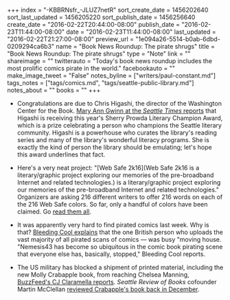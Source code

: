 +++
index = "-KBBRNsfr_-JLUZ7netR"
sort_create_date = 1456202640
sort_last_updated = 1456205220
sort_publish_date = 1456256640
create_date = "2016-02-22T20:44:00-08:00"
publish_date = "2016-02-23T11:44:00-08:00"
date = "2016-02-23T11:44:00-08:00"
last_updated = "2016-02-22T21:27:00-08:00"
preview_url = "1e094a26-5514-b0ab-6dbd-0209294ca6b3"
name = "Book News Roundup: The pirate shrugs"
title = "Book News Roundup: The pirate shrugs"
type = "Note"
link = ""
shareimage = ""
twitterauto = "Today's book news roundup includes the most prolific comics pirate in the world."
facebookauto = ""
make_image_tweet = "False"
notes_byline = ["writers/paul-constant.md"]
tags_notes = ["tags/comics.md", "tags/seattle-public-library.md"]
notes_about = ""
books = ""
+++
* Congratulations are due to Chris Higashi, the director of the Washington Center for the Book. [Mary Ann Gwinn at the *Seattle Times* reports](http://www.seattletimes.com/entertainment/books/we-are-all-completely-beside-ourselves-is-new-seattle-reads-book/) that Higashi is receiving this year's Sherry Prowda Literary Champion Award, which is a prize celebrating a person who champions the Seattle literary community. Higashi is a powerhouse who curates the library's reading series and many of the library's wonderful literacy programs. She is exactly the kind of person the library should be emulating; let's hope this award underlines that fact.

* Here's a very neat project: "[Web Safe 2k16](Web Safe 2k16 is a literary/graphic project exploring our memories of the pre-broadband Internet and related technologies.) is a literary/graphic project exploring our memories of the pre-broadband Internet and related technologies." Organizers are asking 216 different writers to offer 216 words on each of the 216 Web Safe colors. So far, only a handful of colors have been claimed. Go [read them all](http://websafe2k16.com/).

* It was apparently very hard to find pirated comics last week. Why is that? [Bleeding Cool explains](http://www.bleedingcool.com/2016/02/22/why-comic-piracy-suffered-a-temporary-setback-last-week/) that the one British person who uploads the vast majority of all pirated scans of comics — was busy "moving house. "Nemesis43 has become so ubiquitous in the comic book pirating scene that everyone else has, basically, stopped," Bleeding Cool reports.

* The US military has blocked a shipment of printed material, including the new Molly Crabapple book, from reaching Chelsea Manning, [BuzzFeed's CJ Claramella reports](http://www.buzzfeed.com/cjciaramella/military-blocks-stories-about-prisoner-issues-from-reaching#.xcN3exyee). *Seattle Review of Books* cofounder Martin McClellan [reviewed Crabapple's book back in December](http://seattlereviewofbooks.com/reviews/crow-quill-pen-and-bible-black-ink/).